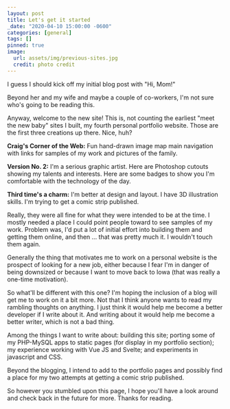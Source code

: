 ```yaml
---
layout: post
title: Let's get it started
_date: "2020-04-10 15:00:00 -0600"
categories: [general]
tags: []
pinned: true
image:
  url: assets/img/previous-sites.jpg
  credit: photo credit
---
```


I guess I should kick off my initial blog post with "Hi, Mom!"

Beyond her and my wife and maybe a couple of co-workers, I'm not sure who's going to be reading this.

Anyway, welcome to the new site! This is, not counting the earliest "meet the new baby" sites I built, my fourth personal portfolio website. Those are the first three creations up there. Nice, huh?

**Craig's Corner of the Web:** Fun hand-drawn image map main navigation with links for samples of my work and pictures of the family.

**Version No. 2:** I'm a serious graphic artist. Here are Photoshop cutouts showing my talents and interests. Here are some badges to show you I'm comfortable with the technology of the day.

**Third time's a charm:** I'm better at design and layout. I have 3D illustration skills. I'm trying to get a comic strip published.

Really, they were all fine for what they were intended to be at the time. I mostly needed a place I could point people toward to see samples of my work. Problem was, I'd put a lot of initial effort into building them and getting them online, and then ... that was pretty much it. I wouldn't touch them again.

Generally the thing that motivates me to work on a personal website is the prospect of looking for a new job, either because I fear I'm in danger of being downsized or because I want to move back to Iowa (that was really a one-time motivation).

So what'll be different with this one? I'm hoping the inclusion of a blog will get me to work on it a bit more. Not that I think anyone wants to read my rambling thoughts on anything. I just think it would help me become a better developer if I write about it. And writing about it would help me become a better writer, which is not a bad thing.

Among the things I want to write about: building this site; porting some of my PHP-MySQL apps to static pages (for display in my portfolio section); my experience working with Vue JS and Svelte; and experiments in javascript and CSS.

Beyond the blogging, I intend to add to the portfolio pages and possibly find a place for my two attempts at getting a comic strip published.

So however you stumbled upon this page, I hope you'll have a look around and check back in the future for more. Thanks for reading.
